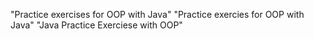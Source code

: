 "Practice exercises for OOP with Java"
"Practice exercies for OOP with Java"
"Java Practice Exerciese with OOP"
